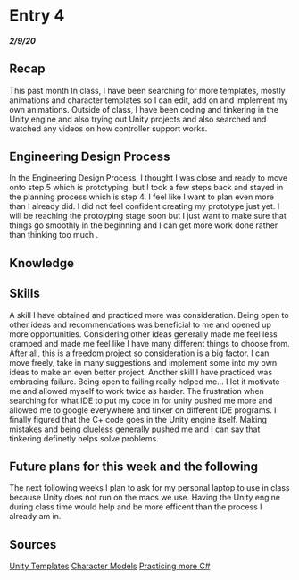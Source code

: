# Entry 4
##### 2/9/20
## Recap
  This past month In class, I have been searching for more templates, mostly animations and character templates so I can edit, add on and implement my own animations. Outside of class, I have been coding and tinkering in the Unity engine and also trying out Unity projects and also searched and watched any videos on how controller support works.



## Engineering Design Process
In the Engineering Design Process, I thought I was close and ready to move onto step 5 which is prototyping, but I took a few steps back and stayed in the planning process which is step 4. I feel like I want to plan even more than I already did. I did not feel confident creating my prototype just yet. I will be reaching the protoyping stage soon but I just want to make sure that things go smoothly in the beginning and I can get more work done rather than thinking too much .


## Knowledge


## Skills
A skill I have obtained and practiced more was consideration. Being open to other ideas and recommendations was beneficial to me and opened up more opportunities. Considering other ideas generally made me feel less cramped and made me feel like I have many different things to choose from. After all, this is a freedom project so consideration is a big factor. I can move freely, take in many suggestions and implement some into my own ideas to make an even better project. Another skill I have practiced was embracing failure. Being open to failing really helped me... I let it motivate me and allowed myself to work twice as harder. The frustration when searching for what IDE to put my code in for unity pushed me more and allowed me to google everywhere and tinker on different IDE programs. I finally figured that the C+ code goes in the Unity engine itself. Making mistakes and being clueless generally pushed me and I can say that tinkering definetly helps solve problems.


## Future plans for this week and the following
The next following weeks I plan to ask for my personal laptop to use in class because Unity does not run on the macs we use. Having the Unity engine during class time would help and be more efficent than the process I already am in.
 

## Sources
[Unity Templates](https://assetstore.unity.com/templates)
[Character Models](https://sketchfab.com/3d-models)
[Practicing more C#](https://stackify.com/learn-c-sharp-tutorials/)

